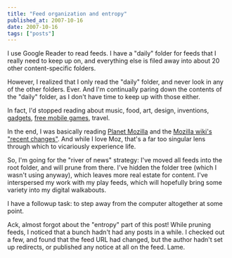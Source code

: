 ```yaml
---
title: "Feed organization and entropy"
published_at: 2007-10-16
date: 2007-10-16
tags: ["posts"]
---
```

I use Google Reader to read feeds. I have a "daily" folder for feeds that I really need to keep up on, and everything else is filed away into about 20 other content-specific folders.

However, I realized that I only read the "daily" folder, and never look in any of the other folders. Ever. And I'm continually paring down the contents of the "daily" folder, as I don't have time to keep up with those either.

In fact, I'd stopped reading about music, food, art, design, inventions, [gadgets](http://www.gadget-madness.net/), [free mobile games](http://www.clubmogames.com), travel.

In the end, I was basically reading [Planet Mozilla](http://planet.mozilla.org) and the [Mozilla wiki's "recent changes"](http://wiki.mozilla.org/Special:Recentchanges). And while I love Moz, that's a far too singular lens through which to vicariously experience life.

So, I'm going for the "river of news" strategy: I've moved all feeds into the root folder, and will prune from there. I've hidden the folder tree (which I wasn't using anyway), which leaves more real estate for content. I've interspersed my work with my play feeds, which will hopefully bring some variety into my digital walkabouts.

I have a followup task: to step away from the computer altogether at some point.

Ack, almost forgot about the "entropy" part of this post! While pruning feeds, I noticed that a bunch hadn't had any posts in a while. I checked out a few, and found that the feed URL had changed, but the author hadn't set up redirects, or published any notice at all on the feed. Lame.